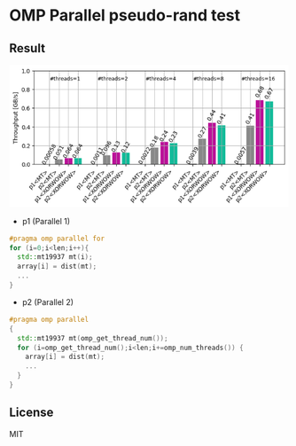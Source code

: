 # OMP Parallel pseudo-rand test

## Result

![result](./docs/parallel-rand.png)

- p1 (Parallel 1)
```cpp
#pragma omp parallel for
for (i=0;i<len;i++){
  std::mt19937 mt(i);
  array[i] = dist(mt);
  ...
}
```

- p2 (Parallel 2)
```cpp
#pragma omp parallel
{
  std::mt19937 mt(omp_get_thread_num());
  for (i=omp_get_thread_num();i<len;i+=omp_num_threads()) {
    array[i] = dist(mt);
    ...
  }
}
```

## License
MIT
